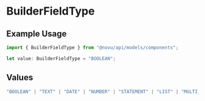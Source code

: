 # BuilderFieldType

## Example Usage

```typescript
import { BuilderFieldType } from "@novu/api/models/components";

let value: BuilderFieldType = "BOOLEAN";
```

## Values

```typescript
"BOOLEAN" | "TEXT" | "DATE" | "NUMBER" | "STATEMENT" | "LIST" | "MULTI_LIST" | "GROUP"
```